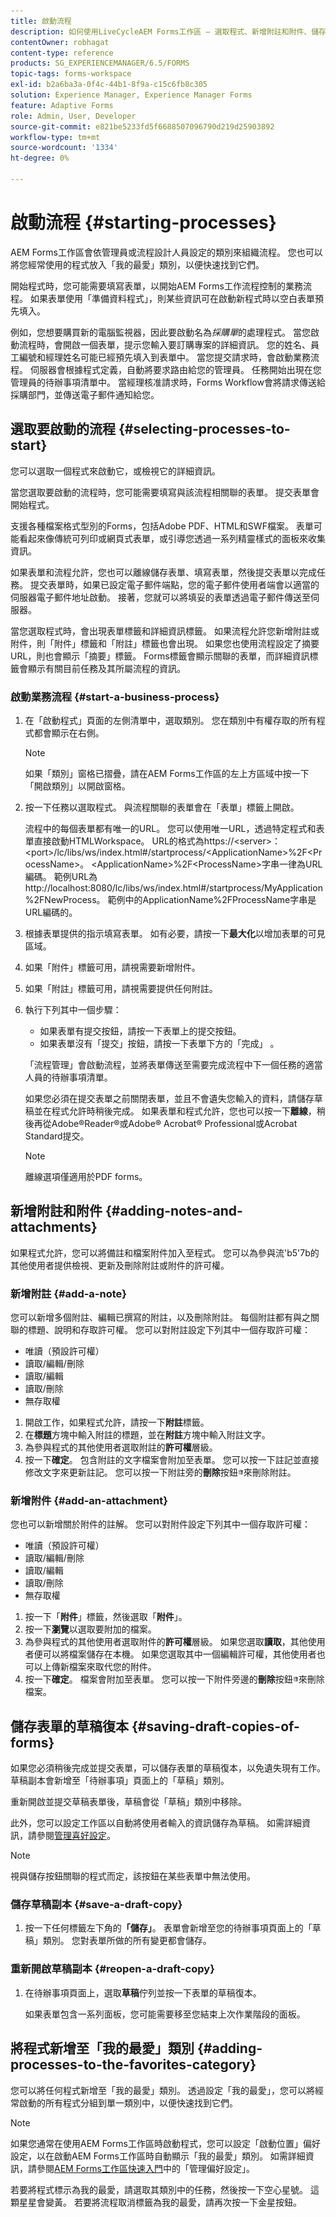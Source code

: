 ```yaml
---
title: 啟動流程
description: 如何使用LiveCycleAEM Forms工作區 — 選取程式、新增附註和附件、儲存草稿副本，以及新增至我的最愛。
contentOwner: robhagat
content-type: reference
products: SG_EXPERIENCEMANAGER/6.5/FORMS
topic-tags: forms-workspace
exl-id: b2a6ba3a-0f4c-44b1-8f9a-c15c6fb8c305
solution: Experience Manager, Experience Manager Forms
feature: Adaptive Forms
role: Admin, User, Developer
source-git-commit: e821be5233fd5f6688507096790d219d25903892
workflow-type: tm+mt
source-wordcount: '1334'
ht-degree: 0%

---
```


# 啟動流程 {#starting-processes}

AEM Forms工作區會依管理員或流程設計人員設定的類別來組織流程。 您也可以將您經常使用的程式放入「我的最愛」類別，以便快速找到它們。

開始程式時，您可能需要填寫表單，以開始AEM Forms工作流程控制的業務流程。 如果表單使用「準備資料程式」，則某些資訊可在啟動新程式時以空白表單預先填入。

例如，您想要購買新的電腦監視器，因此要啟動名為&#x200B;*採購單*&#x200B;的處理程式。 當您啟動流程時，會開啟一個表單，提示您輸入要訂購專案的詳細資訊。 您的姓名、員工編號和經理姓名可能已經預先填入到表單中。 當您提交請求時，會啟動業務流程。 伺服器會根據程式定義，自動將要求路由給您的管理員。 任務開始出現在您管理員的待辦事項清單中。 當經理核准請求時，Forms Workflow會將請求傳送給採購部門，並傳送電子郵件通知給您。

## 選取要啟動的流程 {#selecting-processes-to-start}

您可以選取一個程式來啟動它，或檢視它的詳細資訊。

當您選取要啟動的流程時，您可能需要填寫與該流程相關聯的表單。 提交表單會開始程式。

支援各種檔案格式型別的Forms，包括Adobe PDF、HTML和SWF檔案。 表單可能看起來像傳統可列印或網頁式表單，或引導您透過一系列精靈樣式的面板來收集資訊。

如果表單和流程允許，您也可以離線儲存表單、填寫表單，然後提交表單以完成任務。 提交表單時，如果已設定電子郵件端點，您的電子郵件使用者端會以適當的伺服器電子郵件地址啟動。 接著，您就可以將填妥的表單透過電子郵件傳送至伺服器。

當您選取程式時，會出現表單標籤和詳細資訊標籤。 如果流程允許您新增附註或附件，則「附件」標籤和「附註」標籤也會出現。 如果您也使用流程設定了摘要URL，則也會顯示「摘要」標籤。 Forms標籤會顯示關聯的表單，而詳細資訊標籤會顯示有關目前任務及其所屬流程的資訊。

### 啟動業務流程 {#start-a-business-process}

1. 在「啟動程式」頁面的左側清單中，選取類別。 您在類別中有權存取的所有程式都會顯示在右側。

   >[!NOTE]
   >
   >如果「類別」窗格已摺疊，請在AEM Forms工作區的左上方區域中按一下「開啟類別」以開啟窗格。

1. 按一下任務以選取程式。 與流程關聯的表單會在「表單」標籤上開啟。

   流程中的每個表單都有唯一的URL。 您可以使用唯一URL，透過特定程式和表單直接啟動HTMLWorkspace。 URL的格式為https://&lt;server>：&lt;port>/lc/libs/ws/index.html#/startprocess/&lt;ApplicationName>%2F&lt;ProcessName>。 &lt;ApplicationName>%2F&lt;ProcessName>字串一律為URL編碼。 範例URL為http://localhost:8080/lc/libs/ws/index.html#/startprocess/MyApplication%2FNewProcess。 範例中的ApplicationName%2FProcessName字串是URL編碼的。

1. 根據表單提供的指示填寫表單。 如有必要，請按一下&#x200B;**最大化**&#x200B;以增加表單的可見區域。
1. 如果「附件」標籤可用，請視需要新增附件。
1. 如果「附註」標籤可用，請視需要提供任何附註。
1. 執行下列其中一個步驟：

   * 如果表單有提交按鈕，請按一下表單上的提交按鈕。
   * 如果表單沒有「提交」按鈕，請按一下表單下方的「完成」 。

   「流程管理」會啟動流程，並將表單傳送至需要完成流程中下一個任務的適當人員的待辦事項清單。

   如果您必須在提交表單之前關閉表單，並且不會遺失您輸入的資料，請儲存草稿並在程式允許時稍後完成。 如果表單和程式允許，您也可以按一下&#x200B;**離線**，稍後再從Adobe®Reader®或Adobe® Acrobat® Professional或Acrobat Standard提交。

   >[!NOTE]
   >
   >離線選項僅適用於PDF forms。

## 新增附註和附件 {#adding-notes-and-attachments}

如果程式允許，您可以將備註和檔案附件加入至程式。 您可以為參與流&#39;b5&#39;7b的其他使用者提供檢視、更新及刪除附註或附件的許可權。

### 新增附註 {#add-a-note}

您可以新增多個附註、編輯已撰寫的附註，以及刪除附註。 每個附註都有與之關聯的標題、說明和存取許可權。 您可以對附註設定下列其中一個存取許可權：

* 唯讀（預設許可權）
* 讀取/編輯/刪除
* 讀取/編輯
* 讀取/刪除
* 無存取權

1. 開啟工作，如果程式允許，請按一下&#x200B;**附註**&#x200B;標籤。
1. 在&#x200B;**標題**&#x200B;方塊中輸入附註的標題，並在&#x200B;**附註**&#x200B;方塊中輸入附註文字。
1. 為參與程式的其他使用者選取附註的&#x200B;**許可權**&#x200B;層級。
1. 按一下&#x200B;**確定**。 包含附註的文字檔案會附加至表單。 您可以按一下註記並直接修改文字來更新註記。 您可以按一下附註旁的&#x200B;**刪除**&#x200B;按鈕![垃圾桶影像](assets/icondelete.png)來刪除附註。

### 新增附件 {#add-an-attachment}

您也可以新增關於附件的註解。 您可以對附件設定下列其中一個存取許可權：

* 唯讀（預設許可權）
* 讀取/編輯/刪除
* 讀取/編輯
* 讀取/刪除
* 無存取權

1. 按一下「**附件**」標籤，然後選取「**附件**」。
1. 按一下&#x200B;**瀏覽**&#x200B;以選取要附加的檔案。
1. 為參與程式的其他使用者選取附件的&#x200B;**許可權**&#x200B;層級。 如果您選取&#x200B;**讀取**，其他使用者便可以將檔案儲存在本機。 如果您選取其中一個編輯許可權，其他使用者也可以上傳新檔案來取代您的附件。
1. 按一下&#x200B;**確定**。 檔案會附加至表單。 您可以按一下附件旁邊的&#x200B;**刪除**&#x200B;按鈕![垃圾桶影像](assets/icondelete.png)來刪除檔案。

## 儲存表單的草稿復本 {#saving-draft-copies-of-forms}

如果您必須稍後完成並提交表單，可以儲存表單的草稿復本，以免遺失現有工作。 草稿副本會新增至「待辦事項」頁面上的「草稿」類別。

重新開啟並提交草稿表單後，草稿會從「草稿」類別中移除。

此外，您可以設定工作區以自動將使用者輸入的資訊儲存為草稿。 如需詳細資訊，請參閱[管理喜好設定](/help/forms/using/getting-started-livecycle-html-workspace.md)。

>[!NOTE]
>
>視與儲存按鈕關聯的程式而定，該按鈕在某些表單中無法使用。

### 儲存草稿副本 {#save-a-draft-copy}

1. 按一下任何標籤左下角的&#x200B;**「儲存」**。 表單會新增至您的待辦事項頁面上的「草稿」類別。 您對表單所做的所有變更都會儲存。

### 重新開啟草稿副本 {#reopen-a-draft-copy}

1. 在待辦事項頁面上，選取&#x200B;**草稿**&#x200B;佇列並按一下表單的草稿復本。

   如果表單包含一系列面板，您可能需要移至您結束上次作業階段的面板。

## 將程式新增至「我的最愛」類別 {#adding-processes-to-the-favorites-category}

您可以將任何程式新增至「我的最愛」類別。 透過設定「我的最愛」，您可以將經常啟動的所有程式分組到單一類別中，以便快速找到它們。

>[!NOTE]
>
>如果您通常在使用AEM Forms工作區時啟動程式，您可以設定「啟動位置」偏好設定，以在啟動AEM Forms工作區時自動顯示「我的最愛」類別。 如需詳細資訊，請參閱[AEM Forms工作區快速入門](/help/forms/using/getting-started-livecycle-html-workspace.md)中的「管理偏好設定」。

若要將程式標示為我的最愛，請選取其類別中的任務，然後按一下空心星號。 這顆星星會變黃。 若要將流程取消標籤為我的最愛，請再次按一下金星按鈕。
